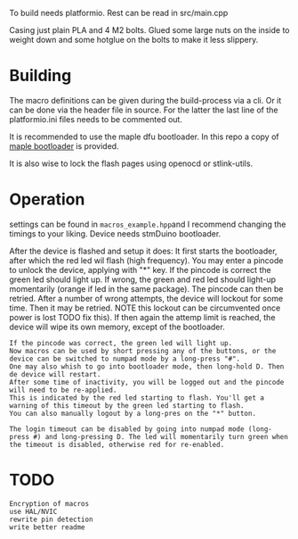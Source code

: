 To build needs platformio. Rest can be read in src/main.cpp

Casing just plain PLA and 4 M2 bolts.
Glued some large nuts on the inside to weight down
and some hotglue on the bolts to make it less slippery.

# Building

The macro definitions can be given during the build-process via a cli. Or it can be done via the header file in source.
For the latter the last line of the platformio.ini files needs to be commented out.

It is recommended to use the maple dfu bootloader. In this repo a copy of [maple bootloader](https://github.com/rogerclarkmelbourne/STM32duino-bootloader/blob/df689808b6030280480c0d151ee9c552ecf6b405/binaries/generic_boot20_pc13.bin) is provided.

It is also wise to lock the flash pages using openocd or stlink-utils.

# Operation

settings can be found in `macros_example.hpp`and I recommend changing the timings to your liking.
Device needs stmDuino bootloader.

After the device is flashed and setup it does:
    It first starts the bootloader, after which the red led wil flash (high frequency).
    You may enter a pincode to unlock the device, applying with "*" key.
    If the pincode is correct the green led should light up.
    If wrong, the green and red led should light-up momentarily (orange if led in the same package).
    The pincode can then be retried. After a number of wrong attempts, the device will lockout for some time.
    Then it may be retried. NOTE this lockout can be circumvented once power is lost TODO fix this).
    If then again the attemp limit is reached, the device will wipe its own memory, except of the bootloader.

    If the pincode was correct, the green led will light up.
    Now macros can be used by short pressing any of the buttons, or the device can be switched to numpad mode by a long-press "#".
    One may also whish to go into bootloader mode, then long-hold D. Then de device will restart.
    After some time of inactivity, you will be logged out and the pincode will need to be re-applied.
    This is indicated by the red led starting to flash. You'll get a warning of this timeout by the green led starting to flash.
    You can also manually logout by a long-pres on the "*" button.

    The login timeout can be disabled by going into numpad mode (long-press #) and long-pressing D. The led will momentarily turn green when the timeout is disabled, otherwise red for re-enabled.

# TODO
    Encryption of macros
    use HAL/NVIC
    rewrite pin detection
    write better readme
